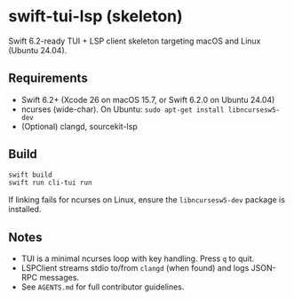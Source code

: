 # swift-tui-lsp (skeleton)

Swift 6.2-ready TUI + LSP client skeleton targeting macOS and Linux (Ubuntu 24.04).

## Requirements

- Swift 6.2+ (Xcode 26 on macOS 15.7, or Swift 6.2.0 on Ubuntu 24.04)
- ncurses (wide-char). On Ubuntu: `sudo apt-get install libncursesw5-dev`
- (Optional) clangd, sourcekit-lsp

## Build

```bash
swift build
swift run cli-tui run
```

If linking fails for ncurses on Linux, ensure the `libncursesw5-dev` package is installed.

## Notes

- TUI is a minimal ncurses loop with key handling. Press `q` to quit.
- LSPClient streams stdio to/from `clangd` (when found) and logs JSON-RPC messages.
- See `AGENTS.md` for full contributor guidelines.
